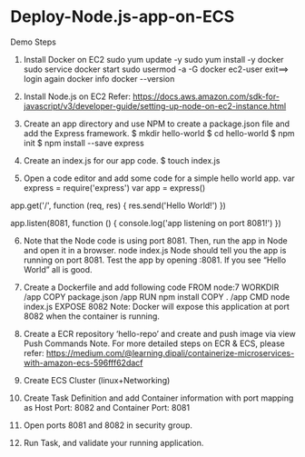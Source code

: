 # Deploy-Node.js-app-on-ECS

Demo Steps

1. Install Docker on EC2
sudo yum update -y
sudo yum install -y docker
sudo service docker start
sudo usermod -a -G docker ec2-user
exit==> login again
docker info
docker --version

2. Install Node.js on EC2
Refer: https://docs.aws.amazon.com/sdk-for-javascript/v3/developer-guide/setting-up-node-on-ec2-instance.html

3. Create an app directory and use NPM to create a package.json file and add the Express framework.
$ mkdir hello-world
$ cd hello-world
$ npm init
$ npm install --save express

4. Create an index.js for our app code.
$ touch index.js

5. Open a code editor and add some code for a simple hello world app.
var express = require('express')
var app = express()

app.get('/', function (req, res) {
  res.send('Hello World!')
})

app.listen(8081, function () {
  console.log('app listening on port 8081!')
})

6. Note that the Node code is using port 8081. Then, run the app in Node and open it in a browser.
node index.js
Node should tell you the app is running on port 8081. Test the app by opening <publicdns>:8081.
If you see “Hello World” all is good.
  
7. Create a Dockerfile and add following code
FROM node:7
WORKDIR /app
COPY package.json /app
RUN npm install
COPY . /app
CMD node index.js
EXPOSE 8082
Note: Docker will expose this application at port 8082 when the container is running.
  
8. Create a ECR repository ‘hello-repo’ and create and push image via view Push Commands
Note. For more detailed steps on ECR & ECS, please refer: https://medium.com/@learning.dipali/containerize-microservices-with-amazon-ecs-596fff62dacf
  
9. Create ECS Cluster (linux+Networking)
10. Create Task Definition and add Container information with port mapping as Host Port: 8082 and Container Port: 8081
11. Open ports 8081 and 8082 in security group.
12. Run Task, and validate your running application.


